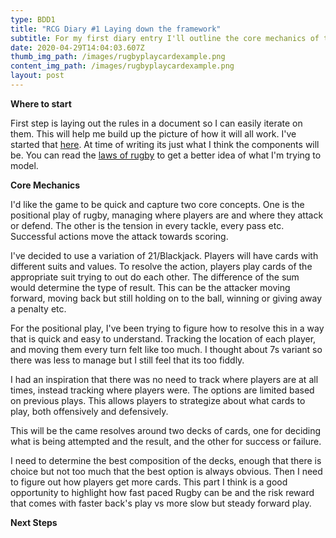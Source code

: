 ```yaml
---
type: BDD1
title: "RCG Diary #1 Laying down the framework"
subtitle: For my first diary entry I'll outline the core mechanics of the game.
date: 2020-04-29T14:04:03.607Z
thumb_img_path: /images/rugbyplaycardexample.png
content_img_path: /images/rugbyplaycardexample.png
layout: post
---
```

**Where to start**

First step is laying out the rules in a document so I can easily iterate on them. This will help me build up the picture of how it will all work. I've started that [here](https://github.com/aidan-duggan/RugbyCardGame/blob/master/rules.md). At time of writing its just what I think the components will be. You can read the [laws of rugby](https://en.wikipedia.org/wiki/Rugby_union#Laws) to get a better idea of what I'm trying to model.

**Core Mechanics**

I'd like the game to be quick and capture two core concepts. One is the positional play of rugby, managing where players are and where they attack or defend. The other is the tension in every tackle, every pass etc. Successful actions move the attack towards scoring.

I've decided to use a variation of 21/Blackjack. Players will have cards with different suits and values. To resolve the action, players play cards of the appropriate suit trying to out do each other. The difference of the sum would determine the type of result. This can be the attacker moving forward, moving back but still holding on to the ball, winning or giving away a penalty etc.

For the positional play, I've been trying to figure how to resolve this in a way that is quick and easy to understand. Tracking the location of each player, and moving them every turn felt like too much. I thought about 7s variant so there was less to manage but I still feel that its too fiddly.

I had an inspiration that there was no need to track where players are at all times, instead tracking where players were. The options are limited based on previous plays. This allows players to strategize about what cards to play, both offensively and defensively.

This will be the came resolves around two decks of cards, one for deciding what is being attempted and the result, and the other for success or failure. 

I need to determine the best composition of the decks, enough that there is choice but not too much that the best option is always obvious. Then I need to figure out how players get more cards. This part I think is a good opportunity to highlight how fast paced Rugby can be and the risk reward that comes with faster back's play vs more slow but steady forward play.

**Next Steps**